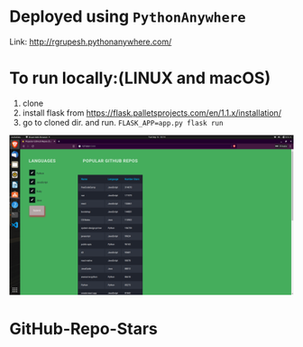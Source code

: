 # Deployed using `PythonAnywhere`

Link: http://rgrupesh.pythonanywhere.com/
# To run locally:(LINUX and macOS)
1. clone
2. install flask from https://flask.palletsprojects.com/en/1.1.x/installation/
3. go to cloned dir. and run. `FLASK_APP=app.py flask run` 



![](ss.png)

# GitHub-Repo-Stars
